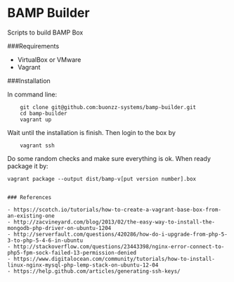 BAMP Builder
=============

Scripts to build BAMP Box

###Requirements

* VirtualBox or VMware
* Vagrant

###Installation

In command line:

```
    git clone git@github.com:buonzz-systems/bamp-builder.git
	cd bamp-builder
	vagrant up
```

Wait until the installation is finish. Then login to the box by

```
    vagrant ssh
```

Do some random checks and make sure everything is ok. When ready package it by:

```
vagrant package --output dist/bamp-v[put version number].box


### References

- https://scotch.io/tutorials/how-to-create-a-vagrant-base-box-from-an-existing-one
- http://zacvineyard.com/blog/2013/02/the-easy-way-to-install-the-mongodb-php-driver-on-ubuntu-1204
- http://serverfault.com/questions/420286/how-do-i-upgrade-from-php-5-3-to-php-5-4-6-in-ubuntu
- http://stackoverflow.com/questions/23443398/nginx-error-connect-to-php5-fpm-sock-failed-13-permission-denied
- https://www.digitalocean.com/community/tutorials/how-to-install-linux-nginx-mysql-php-lemp-stack-on-ubuntu-12-04
- https://help.github.com/articles/generating-ssh-keys/
